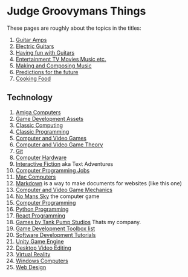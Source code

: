 
# Judge Groovymans Things
These pages are roughly about the topics in the titles:

1. [Guitar Amps](Amps.md)
2. [Electric Guitars](Guitars.md)
3. [Having fun with Guitars](MakingLoveToGuitar.md)
4. [Entertainment TV Movies Music etc.](Entertainment.md)
5. [Making and Composing Music](MusicMaking.md)
6. [Predictions for the future](Predictions.md)
7. [Cooking Food](Recipes.md)

## Technology ##
1. [Amiga Computers](Amiga.md)
2. [Game Development Assets](Assets.md)
3. [Classic Computing](ClassicComputing.md)
4. [Classic Programming](ClassicProgramming.md)
6. [Computer and Video Games](Games.md)
7. [Computer and Video Game Theory](GameTheory.md)
8. [Git](Git.md)
9. [Computer Hardware](Hardware.md)
10. [Interactive Fiction](InteractiveFiction.md) aka Text Adventures
11. [Computer Programming Jobs](Jobs.md)
12. [Mac Computers](Mac.md)
13. [Markdown](Markdown.md) is a way to make documents for websites (like this one)
14. [Computer and Video Game Mechanics](Mechanics.md)
15. [No Mans Sky](NoMansSky.txt) the computer game
16. [Computer Programming](Programming.md)
17. [Python Programming](Python.md)
18. [React Programming](React.md)
19. [Games by Tank Pump Studios](TankPumpStudioGames.md) Thats my company.
20. [Game Development Toolbox list](Toolbox.md)
21. [Software Development Tutorials](Tutorials.md)
22. [Unity Game Engine](Unity.md)
23. [Desktop Video Editing](VideoManipulation.md)
24. [Virtual Reality](VirtualReality.md)
25. [Windows Computers](Windows.md)
26. [Web Design](WebDesign.md)






